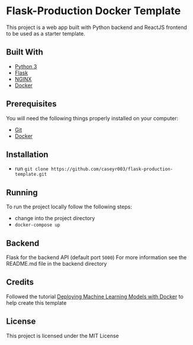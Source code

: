 # Flask-Production Docker Template

This project is a web app built with Python backend and ReactJS frontend to be used as a starter template.

## Built With

* [Python 3](https://www.python.org/)
* [Flask](http://flask.pocoo.org/)
* [NGINX](https://www.nginx.com/)
* [Docker](https://www.docker.com/)

## Prerequisites

You will need the following things properly installed on your computer:

* [Git](http://git-scm.com/)
* [Docker](https://www.docker.com/)

## Installation

* run `git clone https://github.com/caseyr003/flask-production-template.git`

## Running

To run the project locally follow the following steps:

* change into the project directory
* `docker-compose up`

## Backend

Flask for the backend API (default port `5000`)
For more information see the README.md file in the backend directory

## Credits

Followed the tutorial [Deploying Machine Learning Models with Docker](https://towardsdatascience.com/deploying-machine-learning-models-with-docker-5d22a4dacb5) to help create this template

## License

This project is licensed under the MIT License
